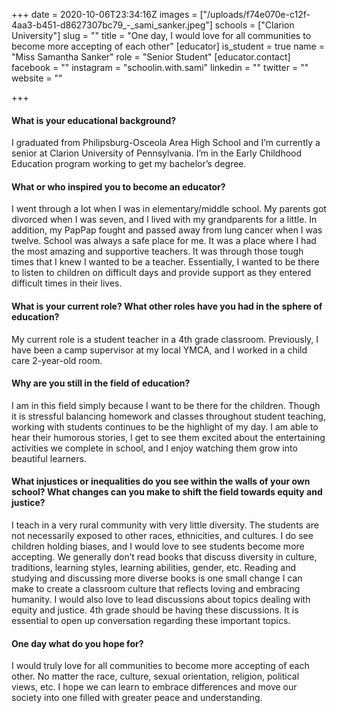 +++
date = 2020-10-06T23:34:16Z
images = ["/uploads/f74e070e-c12f-4aa3-b451-d8627307bc79_-_sami_sanker.jpeg"]
schools = ["Clarion University"]
slug = ""
title = "One day, I would love for all communities to become more accepting of each other"
[educator]
is_student = true
name = "Miss Samantha Sanker"
role = "Senior Student"
[educator.contact]
facebook = ""
instagram = "schoolin.with.sami"
linkedin = ""
twitter = ""
website = ""

+++
#### What is your educational background?

I graduated from Philipsburg-Osceola Area High School and I’m currently a senior at Clarion University of Pennsylvania. I’m in the Early Childhood Education program working to get my bachelor’s degree.

#### What or who inspired you to become an educator?

I went through a lot when I was in elementary/middle school. My parents got divorced when I was seven, and I lived with my grandparents for a little. In addition, my PapPap fought and passed away from lung cancer when I was twelve. School was always a safe place for me. It was a place where I had the most amazing and supportive teachers. It was through those tough times that I knew I wanted to be a teacher. Essentially, I wanted to be there to listen to children on difficult days and provide support as they entered difficult times in their lives.

#### What is your current role? What other roles have you had in the sphere of education?

My current role is a student teacher in a 4th grade classroom. Previously, I have been a camp supervisor at my local YMCA, and I worked in a child care 2-year-old room.

#### Why are you still in the field of education?

I am in this field simply because I want to be there for the children. Though it is stressful balancing homework and classes throughout student teaching, working with students continues to be the highlight of my day. I am able to hear their humorous stories, I get  to see them excited about the entertaining activities we complete in school, and I enjoy watching them grow into beautiful learners.

#### What injustices or inequalities do you see within the walls of your own school? What changes can you make to shift the field towards equity and justice?

I teach in a very rural community with very little diversity. The students are not necessarily exposed to other races, ethnicities, and cultures. I do see children holding biases, and I would love to see students become more accepting. We generally don’t read books that discuss diversity in culture, traditions, learning styles, learning abilities, gender, etc. Reading and studying and discussing more diverse books is one small change I can make to create a classroom culture that reflects loving and embracing humanity. I would also love to lead discussions about topics dealing with equity and justice. 4th grade should be having these discussions. It is essential to open up conversation regarding  these important topics.

#### One day what do you hope for?

I would truly love for all communities to become more accepting of each other. No matter the race, culture, sexual orientation, religion, political views, etc. I hope we can learn to embrace differences and move our society into one filled with greater peace and understanding.
